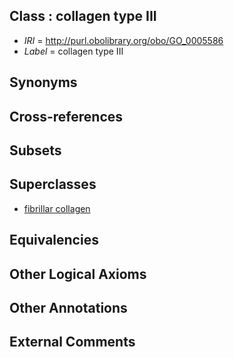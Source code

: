 
## Class : collagen type III

 * *IRI* = http://purl.obolibrary.org/obo/GO_0005586
 * *Label* = collagen type III

## Synonyms


## Cross-references


## Subsets


## Superclasses

 * [fibrillar collagen](../../GO/83/GO_0005583.md)

## Equivalencies


## Other Logical Axioms


## Other Annotations


## External Comments


